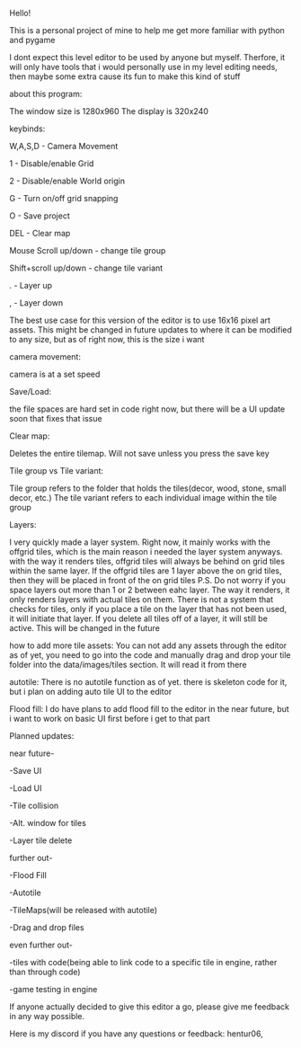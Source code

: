 Hello!

This is a personal project of mine to help me get more familiar with python and pygame

I dont expect this level editor to be used by anyone but myself. Therfore, it will only have tools that i would personally use in my level editing needs, then maybe some extra cause its fun to make this kind of stuff

about this program:

The window size is 1280x960
The display is 320x240

keybinds:

W,A,S,D - Camera Movement

1 - Disable/enable Grid

2 - Disable/enable World origin

G - Turn on/off grid snapping

O - Save project

DEL - Clear map

Mouse Scroll up/down - change tile group

Shift+scroll up/down - change tile variant

. - Layer up

, - Layer down


The best use case for this version of the editor is to use 16x16 pixel art assets.
This might be changed in future updates to where it can be modified to any size, but as of right now, this is the size i want

camera movement:

camera is at a set speed

Save/Load:

the file spaces are hard set in code right now, but there will be a UI update soon that fixes that issue

Clear map:

Deletes the entire tilemap. Will not save unless you press the save key

Tile group vs Tile variant:

Tile group refers to the folder that holds the tiles(decor, wood, stone, small decor, etc.)
The tile variant refers to each individual image within the tile group

Layers:

I very quickly made a layer system. Right now, it mainly works with the offgrid tiles, which is the main reason i needed the layer system anyways.
with the way it renders tiles, offgrid tiles will always be behind on grid tiles within the same layer. If the
offgrid tiles are 1 layer above the on grid tiles, then they will be placed in front of the on grid tiles
P.S. Do not worry if you space layers out more than 1 or 2 between eahc layer. The way it renders, it only renders layers with actual tiles on them.
There is not a system that checks for tiles, only if you place a tile on the layer that has not been used, it will initiate that layer. If you delete all tiles off of a
layer, it will still be active. This will be changed in the future

how to add more tile assets:
You can not add any assets through the editor as of yet, you need to go into the code and manually drag and drop your tile folder into the data/images/tiles section. It will read it from there

autotile:
There is no autotile function as of yet. there is skeleton code for it, but i plan on adding auto tile UI to the editor

Flood fill:
I do have plans to add flood fill to the editor in the near future, but i want to work on basic UI first before i get to that part

Planned updates:

near future- 

-Save UI

-Load UI

-Tile collision

-Alt. window for tiles

-Layer tile delete

further out-

-Flood Fill

-Autotile

-TileMaps(will be released with autotile)

-Drag and drop files




even further out-

-tiles with code(being able to link code to a specific tile in engine, rather than through code)

-game testing in engine

If anyone actually decided to give this editor a go, please give me feedback in any way possible.

Here is my discord if you have any questions or feedback: hentur06,





